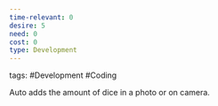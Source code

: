 ```yaml
---
time-relevant: 0
desire: 5
need: 0
cost: 0
type: Development
---
```

tags: #Development #Coding

Auto adds the amount of dice in a photo or on camera.